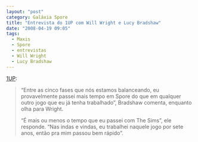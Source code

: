 ```yaml
---
layout: "post"
category: Galáxia Spore
title: "Entrevista do 1UP com Will Wright e Lucy Bradshaw"
date: "2008-04-19 09:05"
tags:
  - Maxis
  - Spore
  - entrevistas
  - Will Wright
  - Lucy Bradshaw
---
```

[1UP](http://www.1up.com/do/previewPage?cId=3167479&p=1):

> “Entre as cinco fases que nós estamos balanceando, eu provavelmente passei mais tempo em Spore do que em qualquer outro jogo que eu já tenha trabalhado”, Bradshaw comenta, enquanto olha para Wright.
>
> “É mais ou menos o tempo que eu passei com The Sims”, ele responde. “Nas indas e vindas, eu trabalhei naquele jogo por sete anos, então pra mim passou bem rápido”.
